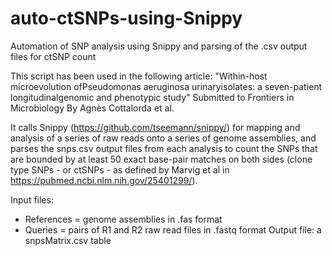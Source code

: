 # auto-ctSNPs-using-Snippy
Automation of SNP analysis using Snippy and parsing of the .csv output files for ctSNP count

This script has been used in the following article:
"Within-host microevolution ofPseudomonas aeruginosa urinaryisolates: a seven-patient longitudinalgenomic and phenotypic study"
Submitted to Frontiers in Microbiology
By Agnès Cottalorda et al.

It calls Snippy (https://github.com/tseemann/snippy/) for mapping and analysis of a series of raw reads onto a series of genome assemblies, and parses the snps.csv output files from each analysis to count the SNPs that are bounded by at least 50 exact base-pair matches on both sides (clone type SNPs - or ctSNPs - as defined by Marvig et al in https://pubmed.ncbi.nlm.nih.gov/25401299/).

Input files:
- References = genome assemblies in .fas format
- Queries = pairs of R1 and R2 raw read files in .fastq format
Output file: a snpsMatrix.csv table

